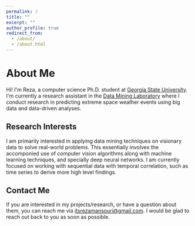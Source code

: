 ```yaml
---
permalink: /
title: ""
excerpt: ""
author_profile: true
redirect_from: 
  - /about/
  - /about.html
---
```

About Me
======
Hi! I'm Reza, a computer science Ph.D. student at [Georgia State University](https://gsu.edu). I'm currently a research assistant in the [Data Mining Laboratory](https://dmlab.cs.gsu.edu) where I conduct research in predicting extreme space weather events using big data and data-driven analyses.

Research Interests
------
I am primarily interested in applying data mining techniques on visionary data to solve real-world problems. This essentially involves the accomponied use of computer vision algorithms along with machine learning techniques, and specially deep neural networks. I am currently focused on working with sequential data with temporal correlation, such as time series to derive more high level findings.

Contact Me
------
If you are interested in my projects/research, or have a question about them, you can reach me via <a href="mailto:itsrezamansouri@gmail.com" target="_blank">itsrezamansouri@gmail.com</a>. I would be glad to reach out back to you as soon as possible.
